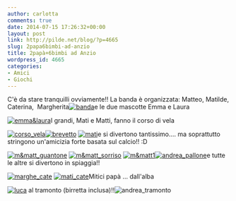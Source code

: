 ```yaml
---
author: carlotta
comments: true
date: 2014-07-15 17:26:32+00:00
layout: post
link: http://pilde.net/blog/?p=4665
slug: 2papa6bimbi-ad-anzio
title: 2papà+6bimbi ad Anzio
wordpress_id: 4665
categories:
- Amici
- Giochi
---
```


C'è da stare tranquilli ovviamente!! La banda è organizzata: Matteo, Matilde, Caterina,  Margherita[![banda](http://pilde.net/blog/wp-content/uploads/2014/08/banda.jpg)](http://pilde.net/blog/wp-content/uploads/2014/08/banda.jpg)e le due mascotte Emma e Laura

[![emma&laura](http://pilde.net/blog/wp-content/uploads/2014/08/emmalaura.jpg)](http://pilde.net/blog/wp-content/uploads/2014/08/emmalaura.jpg)I grandi, Mati e Matti, fanno il corso di vela

[![corso_vela](http://pilde.net/blog/wp-content/uploads/2014/08/corso_vela.jpg)](http://pilde.net/blog/wp-content/uploads/2014/08/corso_vela.jpg)[![brevetto](http://pilde.net/blog/wp-content/uploads/2014/08/brevetto.jpg)](http://pilde.net/blog/wp-content/uploads/2014/08/brevetto.jpg) [![mati](http://pilde.net/blog/wp-content/uploads/2014/08/mati.jpg)](http://pilde.net/blog/wp-content/uploads/2014/08/mati.jpg)e si divertono tantissimo.... ma soprattutto stringono un'amicizia forte basata sul calcio!! :D

[![m&matt_guantone](http://pilde.net/blog/wp-content/uploads/2014/08/mmatt_guantone.jpg)](http://pilde.net/blog/wp-content/uploads/2014/08/mmatt_guantone.jpg) [![m&matt_sorriso](http://pilde.net/blog/wp-content/uploads/2014/08/mmatt_sorriso.jpg)](http://pilde.net/blog/wp-content/uploads/2014/08/mmatt_sorriso.jpg) [![m&matt1](http://pilde.net/blog/wp-content/uploads/2014/08/mmatt1.jpg)![andrea_pallone](http://pilde.net/blog/wp-content/uploads/2014/08/andrea_pallone.jpg)](http://pilde.net/blog/wp-content/uploads/2014/08/andrea_pallone.jpg)e tutte le altre si divertono in spiaggia!!

[![marghe_cate](http://pilde.net/blog/wp-content/uploads/2014/08/marghe_cate.jpg)](http://pilde.net/blog/wp-content/uploads/2014/08/marghe_cate.jpg) [![mati_cate](http://pilde.net/blog/wp-content/uploads/2014/08/mati_cate.jpg)](http://pilde.net/blog/wp-content/uploads/2014/08/mati_cate.jpg)Mitici papà ... dall'alba

[![luca](http://pilde.net/blog/wp-content/uploads/2014/08/luca.jpg)](http://pilde.net/blog/wp-content/uploads/2014/08/luca.jpg) al tramonto (birretta inclusa)!!![![andrea_tramonto](http://pilde.net/blog/wp-content/uploads/2014/08/andrea_tramonto.jpg)](http://pilde.net/blog/wp-content/uploads/2014/08/andrea_tramonto.jpg)
